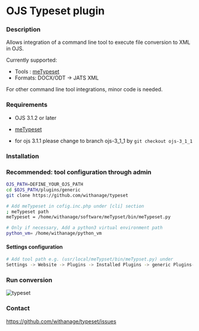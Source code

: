 # OJS Typeset plugin
### Description

Allows integration of a command line tool to execute file conversion  to XML in OJS.

Currently supported:
* Tools : [meTypeset](https://github.com/withanage/meTypeset)
* Formats: DOCX/ODT -> JATS XML

For other command line tool integrations,  minor code is needed.

### Requirements
* OJS 3.1.2 or later
* [meTypeset](https://github.com/withanage/meTypeset)

* for ojs 3.1.1 please change to branch ojs-3_1_1 by `git checkout ojs-3_1_1`


### Installation

### Recommended: tool configuration through admin
```bash
OJS_PATH=DEFINE_YOUR_OJS_PATH
cd $OJS_PATH/plugins/generic
git clone https://github.com/withanage/typeset

# Add meTypeset in cofig.inc.php under [cli] section
; meTypeset path
meTypeset = /home/withanage/software/meTypset/bin/meTypeset.py

# Only if necessary, Add a python3 virtual environment path
python_vm= /home/withanage/python_vm
```

#### Settings configuration
```bash
# Add tool path e.g. (usr/local/meTypset/bin/meTypset.py) under
Settings -> Website -> Plugins -> Installed Plugins -> generic Plugins-> typeset

```


### Run conversion
![typeset](assets/typeset_run.gif)


### Contact

https://github.com/withanage/typeset/issues


